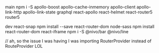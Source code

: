 main
npm i -S apollo-boost apollo-cache-inmemory apollo-client apollo-link-http apollo-link-state graphql react-apollo react-helmet react-router5 router5 

dev
react-snap
npm install --save react-router-dom node-sass
npm install react-router-dom react-iframe
npm i -S @nivo/bar @nivo/line


// ah, so the issue I was having I was importing RouterProvider instead of RouteProvider LOL